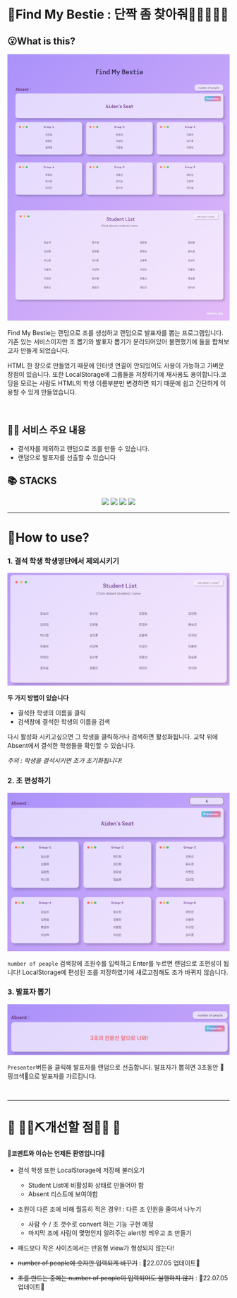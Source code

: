 

   



# 👭Find My Bestie : 단짝 좀 찾아줘👨🏻‍🤝‍👨🏻


## 😮What is this?

![image-20220614215126655](README.assets/image-20220614215126655.png)

Find My Bestie는 랜덤으로 조를 생성하고 랜덤으로 발표자를 뽑는 프로그램입니다. 기존 있는 서비스이지만 조 뽑기와 발표자 뽑기가 분리되어있어 불편했기에 둘을 합쳐보고자 만들게 되었습니다. 

HTML 한 장으로 만들었기 때문에 인터넷 연결이 안되있어도 사용이 가능하고 가벼운 장점이 있습니다. 또한 LocalStorage에 그룹들을 저장하기에 재사용도 용이합니다.코딩을 모르는 사람도 HTML의 학생 이름부분만 변경하면 되기 때문에 쉽고 간단하게 이용할 수 있게 만들었습니다.

<br>

## 🤼‍♂️ 서비스 주요 내용

- 결석자를 제외하고 랜덤으로 조를 만들 수 있습니다.
- 랜덤으로 발표자를 선출할 수 있습니다  

## 📚 STACKS  

<div align=center>
    <img src="https://img.shields.io/badge/html5-E34F26?style=for-the-badge&logo=html5&logoColor=white">
    <img src="https://img.shields.io/badge/css3-1572B6?style=for-the-badge&logo=css3&logoColor=white">
    <img src="https://img.shields.io/badge/vue.js-4FC08D?style=for-the-badge&logo=vue.js&logoColor=white">
    <img src="https://img.shields.io/badge/bootstrap-7952B3?style=for-the-badge&logo=bootstrap&logoColor=white">
</div>


  
***
# 📖How to use?
### 1. 결석 학생 학생명단에서 제외시키기  

![image-20220614211332776](README.assets/image-20220614211332776.png)

__두 가지 방법이 있습니다__  

- 결석한 학생의 이름을 클릭
- 검색창에 결석한 학생의 이름을 검색 

다시 활성화 시키고싶으면 그 학생을 클릭하거나 검색하면 활성화됩니다. 교탁 위에 Absent에서 결석한 학생들을 확인할 수 있습니다.

_주의 : 학생을 결석시키면 조가  초기화됩니다!_  

  

### 2. 조 편성하기

![image-20220614211708950](README.assets/image-20220614211708950.png)

`number of people` 검색창에 조원수를 입력하고 Enter를 누르면 랜덤으로 조편성이 됩니다!
LocalStorage에 편성된 조를 저장하였기에 새로고침해도 조가 바뀌지 않습니다.

  

### 3. 발표자 뽑기
![image-20220614212043500](README.assets/image-20220614212043500.png)

`Presenter`버튼을 클릭해 발표자를 랜덤으로 선출합니다.
발표자가 뽑히면 3초동안 🎀핑크색🎀으로 발표자를 가르킵니다.

  

  

​    

***

# 🚧 👷‍♀️⛏개선할 점👷🔧️ 🚧



#### 🎈코멘트와 이슈는 언제든 환영입니다🎈

- 결석 학생 또한 LocalStorage에 저장해 불러오기
  - Student List에 비활성화 상태로 만들어야 함
  - Absent 리스트에 보여야함
- 조원이 다른 조에 비해 월등히 적은 경우! : 다른 조 인원을 줄여서 나누기
  - 사람 수 / 조 갯수로 convert 하는 기능 구현 예정
  - 마지막 조에 사람이 몇명인지 알려주는 alert창 띄우고 조 만들기

- 패드보다 작은 사이즈에서는 반응형 view가 형성되지 않는다!
- ~~number of people에 숫자만 입력되게 바꾸기~~ : 🤗22.07.05 업데이트🤗
- ~~조를 만드는 중에는 number of people이 입력되어도 실행하지 않기~~ : 🤗22.07.05 업데이트🤗

